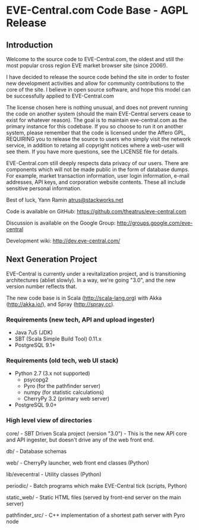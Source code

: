 # EVE-Central.com Code Base - AGPL Release #


## Introduction ##

Welcome to the source code to EVE-Central.com, the oldest and still
the most popular cross region EVE market browser site (since 2006!).

I have decided to release the source code behind the site in
order to foster new development activities and allow for community
contributions to the core of the site. I believe in open source
software, and hope this model can be successfully applied to
EVE-Central.com

The license chosen here is nothing unusual, and does not prevent
running the code on another system (should the main EVE-Central servers cease
to exist for whatever reason). The goal is to maintain eve-central.com
as the primary instance for this codebase. If you so choose to run it
on another system, please remember that the code is licensed under the
Affero GPL, REQUIRING you to release the source to users who simply
visit the network service, in addition to retaing all copyright
notices where a web-user will see them. If you have more questions,
see the LICENSE file for details.

EVE-Central.com still deeply respects data privacy of our users. There
are components which will not be made public in the form of database
dumps. For example, market transaction information, user login
information, e-mail addresses, API keys, and corporation website contents. These
all include sensitive personal information.

Best of luck,
Yann Ramin <atrus@stackworks.net>

Code is available on GitHub:
https://github.com/theatrus/eve-central.com

Discussion is available on the Google Group:
http://groups.google.com/eve-central

Development wiki:
http://dev.eve-central.com/

## Next Generation Project ##


EVE-Central is currently under a revitalization project, and is transitioning architectures (abliet slowly).
In a way, we're going "3.0", and the new version number reflects that.

The new code base is in Scala (http://scala-lang.org) with Akka (http://akka.io/),
and Spray (http://spray.cc).


### Requirements (new tech, API and upload ingester) ###

- Java 7u5 (JDK)
- SBT (Scala Simple Build Tool) 0.11.x
- PostgreSQL 9.1+

### Requirements (old tech, web UI stack) ###

- Python 2.7 (3.x not supported)
  - psycopg2
  - Pyro (for the pathfinder server)
  - numpy (for statistic calculations)
  - CherryPy 3.2 (primary web server)
- PostgreSQL 9.0+

### High level view of directories ###

core/
        - SBT Driven Scala project (version "3.0")
        - This is the new API core and API ingester, but doesn't drive any of the web front end.

db/
        - Database schemas

web/
        - CherryPy launcher, web front end classes (Python)

lib/evecentral
        - Utility classes (Python)

periodic/
        - Batch programs which make EVE-Central tick (scripts, Python)

static_web/
        - Static HTML files (served by front-end server on the main
        server)

pathfinder_src/
        - C++ implementation of a shortest path server with Pyro node



